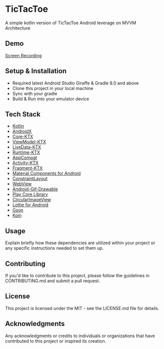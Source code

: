 # TicTacToe
A simple kotlin version of TicTacToe Android leverage on MVVM Architecture

## Demo
[Screen Recording](https://github.com/Maxwell6635/TicTacToe/blob/main/Screen_recording_20231127_182651.webm)

## Setup & Installation
- Required latest Android Studio Giraffe & Gradle 8.0 and above
- Clone this project in your local machine
- Sync with your gradle
- Build & Run into your emulator device

## Tech Stack
- [Kotlin](https://kotlinlang.org/)
- [AndroidX](https://developer.android.com/jetpack/androidx)
- [Core-KTX](https://developer.android.com/kotlin/ktx)
- [ViewModel-KTX](https://developer.android.com/topic/libraries/architecture/viewmodel)
- [LiveData-KTX](https://developer.android.com/topic/libraries/architecture/livedata)
- [Runtime-KTX](https://developer.android.com/reference/androidx/lifecycle/Runtime)
- [AppCompat](https://developer.android.com/jetpack/androidx/releases/appcompat)
- [Activity-KTX](https://developer.android.com/reference/androidx/activity/package-summary)
- [Fragment-KTX](https://developer.android.com/reference/kotlin/androidx/fragment/package-summary)
- [Material Components for Android](https://material.io/develop/android)
- [ConstraintLayout](https://developer.android.com/training/constraint-layout)
- [WebView](https://developer.android.com/guide/webapps/webview)
- [Android-Gif-Drawable](https://github.com/koral--/android-gif-drawable)
- [Play Core Library](https://developer.android.com/guide/playcore)
- [CircularImageView](https://github.com/lopspower/CircularImageView)
- [Lottie for Android](https://github.com/airbnb/lottie-android)
- [Gson](https://github.com/google/gson)
- [Koin](https://insert-koin.io/)

## Usage
Explain briefly how these dependencies are utilized within your project or any specific instructions needed to set them up.

## Contributing
If you'd like to contribute to this project, please follow the guidelines in CONTRIBUTING.md and submit a pull request.

## License
This project is licensed under the MIT - see the LICENSE.md file for details.

## Acknowledgments
Any acknowledgments or credits to individuals or organizations that have contributed to this project or inspired its creation.

